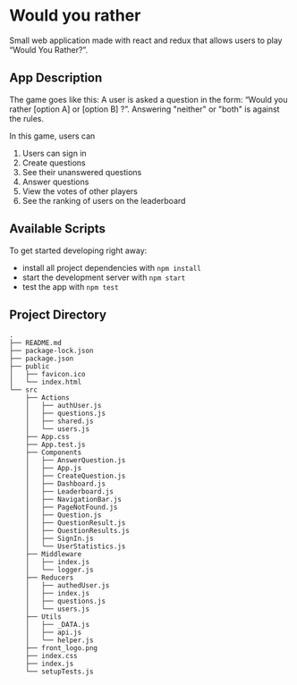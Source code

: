 # Would you rather 
Small web application made with react and redux that allows users to play “Would You Rather?”. 

## App Description
The game goes like this: A user is asked a question in the form: “Would you rather [option A] or [option B] ?”. Answering "neither" or "both" is against the rules.

In this game, users can 

1. Users can sign in
2. Create questions
3. See their unanswered questions 
4. Answer questions
5. View the votes of other players 
6. See the ranking of users on the leaderboard

## Available Scripts

To get started developing right away:

- install all project dependencies with `npm install`
- start the development server with `npm start`
- test the app with `npm test`

## Project Directory

```
.
├── README.md
├── package-lock.json
├── package.json
├── public
│   ├── favicon.ico
│   └── index.html
└── src
    ├── Actions
    │   ├── authUser.js
    │   ├── questions.js
    │   ├── shared.js
    │   └── users.js
    ├── App.css
    ├── App.test.js
    ├── Components
    │   ├── AnswerQuestion.js
    │   ├── App.js
    │   ├── CreateQuestion.js
    │   ├── Dashboard.js
    │   ├── Leaderboard.js
    │   ├── NavigationBar.js
    │   ├── PageNotFound.js
    │   ├── Question.js
    │   ├── QuestionResult.js
    │   ├── QuestionResults.js
    │   ├── SignIn.js
    │   └── UserStatistics.js
    ├── Middleware
    │   ├── index.js
    │   └── logger.js
    ├── Reducers
    │   ├── authedUser.js
    │   ├── index.js
    │   ├── questions.js
    │   └── users.js
    ├── Utils
    │   ├── _DATA.js
    │   ├── api.js
    │   └── helper.js
    ├── front_logo.png
    ├── index.css
    ├── index.js
    └── setupTests.js
```
